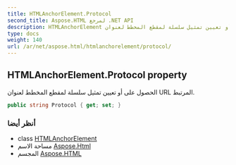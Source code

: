 ```yaml
---
title: HTMLAnchorElement.Protocol
second_title: Aspose.HTML لمرجع .NET API
description: HTMLAnchorElement ملكية. الحصول على أو تعيين تمثيل سلسلة لمقطع المخطط لعنوان URL المرتبط.
type: docs
weight: 140
url: /ar/net/aspose.html/htmlanchorelement/protocol/
---
```

## HTMLAnchorElement.Protocol property

الحصول على أو تعيين تمثيل سلسلة لمقطع المخطط لعنوان URL المرتبط.

```csharp
public string Protocol { get; set; }
```

### أنظر أيضا

* class [HTMLAnchorElement](../)
* مساحة الاسم [Aspose.Html](../../htmlanchorelement/)
* المجسم [Aspose.HTML](../../../)


